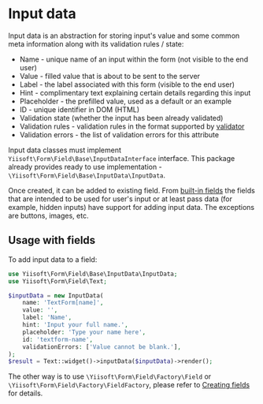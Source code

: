 # Input data

Input data is an abstraction for storing input's value and some common meta information along with its validation rules 
/ state:

- Name - unique name of an input within the form (not visible to the end user)
- Value - filled value that is about to be sent to the server
- Label - the label associated with this form (visible to the end user)
- Hint - complimentary text explaining certain details regarding this input
- Placeholder - the prefilled value, used as a default or an example
- ID - unique identifier in DOM (HTML)
- Validation state (whether the input has been already validated)
- Validation rules - validation rules in the format supported by [validator](https://github.com/yiisoft/validator)
- Validation errors - the list of validation errors for this attribute

Input data classes must implement `Yiisoft\Form\Field\Base\InputDataInterface` interface. This package already provides
ready to use implementation - `\Yiisoft\Form\Field\Base\InputData\InputData`. 

Once created, it can be added to existing field. From [built-in fields](built-in-fields.md) the fields that are intended
to be used for user's input or at least pass data (for example, hidden inputs) have support for adding input data. The 
exceptions are buttons, images, etc.

## Usage with fields

To add input data to a field:

```php
use Yiisoft\Form\Field\Base\InputData\InputData;
use Yiisoft\Form\Field\Text;

$inputData = new InputData(
    name: 'TextForm[name]',
    value: '',
    label: 'Name',
    hint: 'Input your full name.',
    placeholder: 'Type your name here',
    id: 'textform-name',
    validationErrors: ['Value cannot be blank.'],
);
$result = Text::widget()->inputData($inputData)->render();
```

The other way is to use `\Yiisoft\Form\Field\Factory\Field` or `\Yiisoft\Form\Field\Factory\FieldFactory`, please refer 
to [Creating fields](creating-fields.md) for details.

